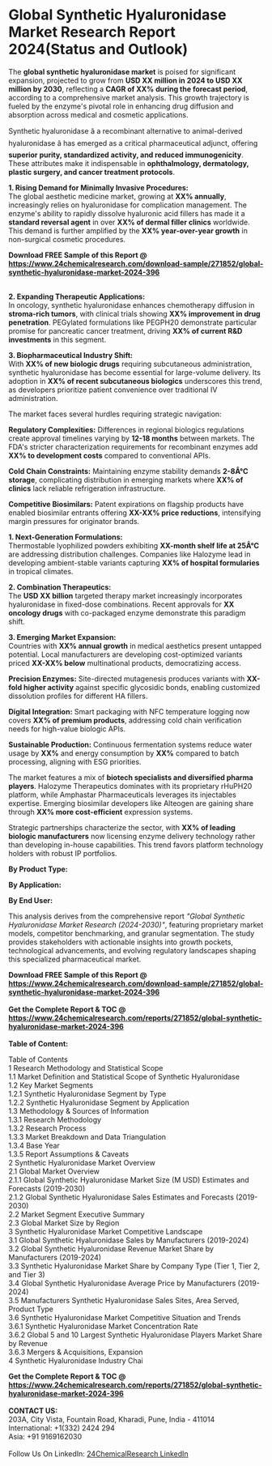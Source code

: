 <h1>Global Synthetic Hyaluronidase Market Research Report 2024(Status and Outlook)</h1><p>The <strong>global synthetic hyaluronidase market</strong> is poised for significant expansion, projected to grow from <strong>USD XX million in 2024 to USD XX million by 2030</strong>, reflecting a <strong>CAGR of XX% during the forecast period</strong>, according to a comprehensive market analysis. This growth trajectory is fueled by the enzyme's pivotal role in enhancing drug diffusion and absorption across medical and cosmetic applications.</p><p>Synthetic hyaluronidase â a recombinant alternative to animal-derived hyaluronidase â has emerged as a critical pharmaceutical adjunct, offering <strong>superior purity, standardized activity, and reduced immunogenicity</strong>. These attributes make it indispensable in <strong>ophthalmology, dermatology, plastic surgery, and cancer treatment protocols</strong>.</p><p><strong>1. Rising Demand for Minimally Invasive Procedures:</strong><br>
The global aesthetic medicine market, growing at <strong>XX% annually</strong>, increasingly relies on hyaluronidase for complication management. The enzyme's ability to rapidly dissolve hyaluronic acid fillers has made it a <strong>standard reversal agent</strong> in over <strong>XX% of dermal filler clinics</strong> worldwide. This demand is further amplified by the <strong>XX% year-over-year growth</strong> in non-surgical cosmetic procedures.</p><div><b>Download FREE Sample of this Report @ 
            <a href="https://www.24chemicalresearch.com/download-sample/271852/global-synthetic-hyaluronidase-market-2024-396">
            https://www.24chemicalresearch.com/download-sample/271852/global-synthetic-hyaluronidase-market-2024-396</a></b></div><br><p><strong>2. Expanding Therapeutic Applications:</strong><br>
In oncology, synthetic hyaluronidase enhances chemotherapy diffusion in <strong>stroma-rich tumors</strong>, with clinical trials showing <strong>XX% improvement in drug penetration</strong>. PEGylated formulations like PEGPH20 demonstrate particular promise for pancreatic cancer treatment, driving <strong>XX% of current R&amp;D investments</strong> in this segment.</p><p><strong>3. Biopharmaceutical Industry Shift:</strong><br>
With <strong>XX% of new biologic drugs</strong> requiring subcutaneous administration, synthetic hyaluronidase has become essential for large-volume delivery. Its adoption in <strong>XX% of recent subcutaneous biologics</strong> underscores this trend, as developers prioritize patient convenience over traditional IV administration.</p><p>The market faces several hurdles requiring strategic navigation:</p><p><strong>Regulatory Complexities:</strong> Differences in regional biologics regulations create approval timelines varying by <strong>12-18 months</strong> between markets. The FDA's stricter characterization requirements for recombinant enzymes add <strong>XX% to development costs</strong> compared to conventional APIs.</p><p><strong>Cold Chain Constraints:</strong> Maintaining enzyme stability demands <strong>2-8Â°C storage</strong>, complicating distribution in emerging markets where <strong>XX% of clinics</strong> lack reliable refrigeration infrastructure.</p><p><strong>Competitive Biosimilars:</strong> Patent expirations on flagship products have enabled biosimilar entrants offering <strong>XX-XX% price reductions</strong>, intensifying margin pressures for originator brands.</p><p><strong>1. Next-Generation Formulations:</strong><br>
Thermostable lyophilized powders exhibiting <strong>XX-month shelf life at 25Â°C</strong> are addressing distribution challenges. Companies like Halozyme lead in developing ambient-stable variants capturing <strong>XX% of hospital formularies</strong> in tropical climates.</p><p><strong>2. Combination Therapeutics:</strong><br>
The <strong>USD XX billion</strong> targeted therapy market increasingly incorporates hyaluronidase in fixed-dose combinations. Recent approvals for <strong>XX oncology drugs</strong> with co-packaged enzyme demonstrate this paradigm shift.</p><p><strong>3. Emerging Market Expansion:</strong><br>
Countries with <strong>XX% annual growth</strong> in medical aesthetics present untapped potential. Local manufacturers are developing cost-optimized variants priced <strong>XX-XX% below</strong> multinational products, democratizing access.</p><p><strong>Precision Enzymes:</strong> Site-directed mutagenesis produces variants with <strong>XX-fold higher activity</strong> against specific glycosidic bonds, enabling customized dissolution profiles for different HA fillers.</p><p><strong>Digital Integration:</strong> Smart packaging with NFC temperature logging now covers <strong>XX% of premium products</strong>, addressing cold chain verification needs for high-value biologic APIs.</p><p><strong>Sustainable Production:</strong> Continuous fermentation systems reduce water usage by <strong>XX%</strong> and energy consumption by <strong>XX%</strong> compared to batch processing, aligning with ESG priorities.</p><p>The market features a mix of <strong>biotech specialists and diversified pharma players</strong>. Halozyme Therapeutics dominates with its proprietary rHuPH20 platform, while Amphastar Pharmaceuticals leverages its injectables expertise. Emerging biosimilar developers like Alteogen are gaining share through <strong>XX% more cost-efficient</strong> expression systems.</p><p>Strategic partnerships characterize the sector, with <strong>XX% of leading biologic manufacturers</strong> now licensing enzyme delivery technology rather than developing in-house capabilities. This trend favors platform technology holders with robust IP portfolios.</p><p><strong>By Product Type:</strong></p><p><strong>By Application:</strong></p><p><strong>By End User:</strong></p><p>This analysis derives from the comprehensive report <em>"Global Synthetic Hyaluronidase Market Research (2024-2030)"</em>, featuring proprietary market models, competitor benchmarking, and granular segmentation. The study provides stakeholders with actionable insights into growth pockets, technological advancements, and evolving regulatory landscapes shaping this specialized pharmaceutical market.</p><div><b>Download FREE Sample of this Report @ 
            <a href="https://www.24chemicalresearch.com/download-sample/271852/global-synthetic-hyaluronidase-market-2024-396">
            https://www.24chemicalresearch.com/download-sample/271852/global-synthetic-hyaluronidase-market-2024-396</a></b></div><br><div><b>Get the Complete Report & TOC @ 
            <a href="https://www.24chemicalresearch.com/reports/271852/global-synthetic-hyaluronidase-market-2024-396">
            https://www.24chemicalresearch.com/reports/271852/global-synthetic-hyaluronidase-market-2024-396</a></b></div><br>
            <b>Table of Content:</b><p>Table of Contents<br />
1 Research Methodology and Statistical Scope<br />
1.1 Market Definition and Statistical Scope of Synthetic Hyaluronidase<br />
1.2 Key Market Segments<br />
1.2.1 Synthetic Hyaluronidase Segment by Type<br />
1.2.2 Synthetic Hyaluronidase Segment by Application<br />
1.3 Methodology & Sources of Information<br />
1.3.1 Research Methodology<br />
1.3.2 Research Process<br />
1.3.3 Market Breakdown and Data Triangulation<br />
1.3.4 Base Year<br />
1.3.5 Report Assumptions & Caveats<br />
2 Synthetic Hyaluronidase Market Overview<br />
2.1 Global Market Overview<br />
2.1.1 Global Synthetic Hyaluronidase Market Size (M USD) Estimates and Forecasts (2019-2030)<br />
2.1.2 Global Synthetic Hyaluronidase Sales Estimates and Forecasts (2019-2030)<br />
2.2 Market Segment Executive Summary<br />
2.3 Global Market Size by Region<br />
3 Synthetic Hyaluronidase Market Competitive Landscape<br />
3.1 Global Synthetic Hyaluronidase Sales by Manufacturers (2019-2024)<br />
3.2 Global Synthetic Hyaluronidase Revenue Market Share by Manufacturers (2019-2024)<br />
3.3 Synthetic Hyaluronidase Market Share by Company Type (Tier 1, Tier 2, and Tier 3)<br />
3.4 Global Synthetic Hyaluronidase Average Price by Manufacturers (2019-2024)<br />
3.5 Manufacturers Synthetic Hyaluronidase Sales Sites, Area Served, Product Type<br />
3.6 Synthetic Hyaluronidase Market Competitive Situation and Trends<br />
3.6.1 Synthetic Hyaluronidase Market Concentration Rate<br />
3.6.2 Global 5 and 10 Largest Synthetic Hyaluronidase Players Market Share by Revenue<br />
3.6.3 Mergers & Acquisitions, Expansion<br />
4 Synthetic Hyaluronidase Industry Chai</p><div><b>Get the Complete Report & TOC @ 
            <a href="https://www.24chemicalresearch.com/reports/271852/global-synthetic-hyaluronidase-market-2024-396">
            https://www.24chemicalresearch.com/reports/271852/global-synthetic-hyaluronidase-market-2024-396</a></b></div><br><b>CONTACT US:</b><br>
            203A, City Vista, Fountain Road, Kharadi, Pune, India - 411014<br>
            International: +1(332) 2424 294<br>
            Asia: +91 9169162030 <br><br>
            Follow Us On LinkedIn: <a href="https://www.linkedin.com/company/24chemicalresearch/">24ChemicalResearch LinkedIn</a>